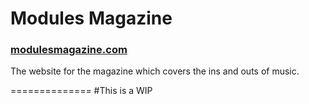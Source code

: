 # Modules Magazine
### [modulesmagazine.com](http://modulesmagazine.com)

The website for the magazine which covers the ins and outs of music.

==============
#This is a WIP
